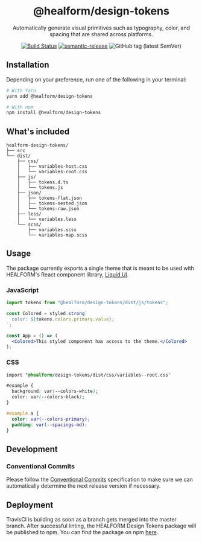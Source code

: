 <div align="center">

# @healform/design-tokens

Automatically generate visual primitives such as typography, color, and spacing that are shared across platforms.

[![Build Status](https://travis-ci.com/HEALFORM/healform-design-tokens.svg?branch=main)](https://travis-ci.com/HEALFORM/healform-design-tokens) [![semantic-release](https://img.shields.io/badge/%20%20%F0%9F%93%A6%F0%9F%9A%80-semantic--release-e10079.svg)](https://github.com/semantic-release/semantic-release) ![GitHub tag (latest SemVer)](https://img.shields.io/github/v/tag/HEALFORM/healform-design-tokens?label=release)

</div>

## Installation

Depending on your preference, run one of the following in your terminal:

```sh
# With Yarn
yarn add @healform/design-tokens

# With npm
npm install @healform/design-tokens
```

## What's included
```
healform-design-tokens/
├── src
└── dist/
    ├── css/
    │   ├── variables-host.css
    │   └── variables-root.css
    ├── js/
    │   ├── tokens.d.ts
    │   └── tokens.js
    ├── json/
    │   ├── tokens-flat.json
    │   ├── tokens-nested.json
    │   └── tokens-raw.json
    ├── less/
    │   └── variables.less
    └── scss/
        ├── variables.scss
        └── variables-map.scss
```

## Usage

The package currently exports a single theme that is meant to be used with HEALFORM's React component library, [Liquid UI](https://github.com/healform/liquid).

### JavaScript

```jsx
import tokens from "@healform/design-tokens/dist/js/tokens";

const Colored = styled.strong`
  color: ${tokens.colors.primary.value};
`;

const App = () => (
  <Colored>This styled component has access to the theme.</Colored>
);
```

### CSS

```css
import "@healform/design-tokens/dist/css/variables--root.css"

#example {
  background: var(--colors-white);
  color: var(--colors-black);
}

#example a {
  color: var(--colors-primary);
  padding: var(--spacings-md);
}
```

## Development

### Conventional Commits

Please follow the [Conventional Commits](https://www.conventionalcommits.org/en/v1.0.0/) specification to make sure we can automatically determine the next release version if necessary.

## Deployment

TravisCI is building as soon as a branch gets merged into the master branch. After successful linting, the HEALFORM Design Tokens package will be published to npm. You can find the package on npm [here](https://www.npmjs.com/package/@healform/design-tokens/access).
